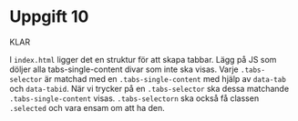 # Uppgift 10
KLAR

I `index.html` ligger det en struktur för att skapa tabbar. Lägg på JS som döljer alla tabs-single-content divar som inte ska visas. Varje `.tabs-selector` är matchad med en `.tabs-single-content` med hjälp av `data-tab` och `data-tabid`. När vi trycker på en `.tabs-selector` ska dessa matchande `.tabs-single-content` visas. `.tabs-selectorn` ska också få classen `.selected` och vara ensam om att ha den.

